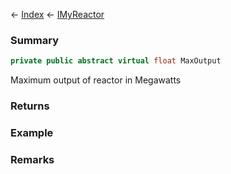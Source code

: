 ← [Index](Api-Index) ← [IMyReactor](Sandbox.ModAPI.Ingame.IMyReactor)

### Summary

```csharp
private public abstract virtual float MaxOutput
```

Maximum output of reactor in Megawatts

### Returns

### Example

### Remarks

